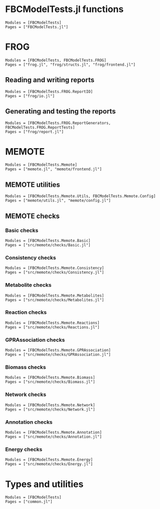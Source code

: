 
# FBCModelTests.jl functions

```@autodocs
Modules = [FBCModelTests]
Pages = ["FBCModelTests.jl"]
```

# FROG

```@autodocs
Modules = [FBCModelTests, FBCModelTests.FROG]
Pages = ["frog.jl", "frog/structs.jl", "frog/frontend.jl"]
```

## Reading and writing reports
```@autodocs
Modules = [FBCModelTests.FROG.ReportIO]
Pages = ["frog/io.jl"]
```

## Generating and testing the reports
```@autodocs
Modules = [FBCModelTests.FROG.ReportGenerators, FBCModelTests.FROG.ReportTests]
Pages = ["frog/report.jl"]
```

# MEMOTE

```@autodocs
Modules = [FBCModelTests.Memote]
Pages = ["memote.jl", "memote/frontend.jl"]
```

## MEMOTE utilities

```@autodocs
Modules = [FBCModelTests.Memote.Utils, FBCModelTests.Memote.Config]
Pages = ["memote/utils.jl", "memote/config.jl"]
```

## MEMOTE checks

### Basic checks

```@autodocs
Modules = [FBCModelTests.Memote.Basic]
Pages = ["src/memote/checks/Basic.jl"]
```

### Consistency checks

```@autodocs
Modules = [FBCModelTests.Memote.Consistency]
Pages = ["src/memote/checks/Consistency.jl"]
```

### Metabolite checks

```@autodocs
Modules = [FBCModelTests.Memote.Metabolites]
Pages = ["src/memote/checks/Metabolites.jl"]
```

### Reaction checks

```@autodocs
Modules = [FBCModelTests.Memote.Reactions]
Pages = ["src/memote/checks/Reactions.jl"]
```

### GPRAssociation checks

```@autodocs
Modules = [FBCModelTests.Memote.GPRAssociation]
Pages = ["src/memote/checks/GPRAssociation.jl"]
```

### Biomass checks

```@autodocs
Modules = [FBCModelTests.Memote.Biomass]
Pages = ["src/memote/checks/Biomass.jl"]
```

### Network checks

```@autodocs
Modules = [FBCModelTests.Memote.Network]
Pages = ["src/memote/checks/Network.jl"]
```

### Annotation checks

```@autodocs
Modules = [FBCModelTests.Memote.Annotation]
Pages = ["src/memote/checks/Annotation.jl"]
```

### Energy checks

```@autodocs
Modules = [FBCModelTests.Memote.Energy]
Pages = ["src/memote/checks/Energy.jl"]
```

# Types and utilities

```@autodocs
Modules = [FBCModelTests]
Pages = ["common.jl"]
```
